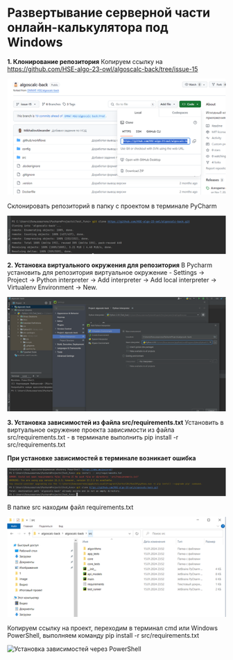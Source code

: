 # Развертывание серверной части онлайн-калькулятора под Windows

**1. Клонирование репозитория** 
Копируем ссылку на https://github.com/HSE-algo-23-owl/algoscalc-back/tree/issue-15

![Ссылка на репозиторий](https://github.com/HSE-algo-23-owl/docs/blob/main/images/srv1.PNG)

Склонировать репозиторий в папку с проектом в терминале PyCharm

![Терминал PyCharm](https://github.com/HSE-algo-23-owl/docs/blob/main/images/srv11.PNG)


**2. Установка виртуального окружения для репозитория**
В Pycharm установить для репозитория виртуальное окружение - 
Settings -> Project -> Python interpreter -> Add interpreter -> Add local interpreter -> Virtualenv Environment -> New.

![Виртуальное окружение проекта algoscalc-back](https://github.com/HSE-algo-23-owl/docs/blob/main/images/srv2.PNG)

**3. Установка зависимостей из файла src/requirements.txt**
Установить в виртуальное окружение проекта зависимости из файла src/requirements.txt - в терминале выполнить pip install -r src/requirements.txt

**При установке зависимостей в терминале возникает ошибка**

 ![Виртуальное окружение проекта algoscalc-back](https://github.com/HSE-algo-23-owl/docs/blob/main/images/srv22.PNG)

 В папке src находим файл requirements.txt

 ![Файл requirements.txt](https://github.com/HSE-algo-23-owl/docs/blob/main/images/srv3.PNG)

 Копируем ссылку на проект, переходим в терминал cmd или Windows PowerShell, выполняем команду pip install -r src/requirements.txt

  ![Установка зависимостей через PowerShell](https://github.com/HSE-algo-23-owl/docs/blob/main/images/srv31.PNG)


